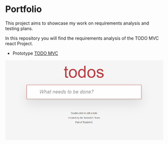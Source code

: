 # Portfolio
This project aims to showcase my work on requirements analysis and testing plans.

In this repository you will find the requirements analysis of the TODO MVC react Project.

- Prototype [TODO MVC](https://todomvc.com/examples/react/dist/)

![Home Site TODO](img/site_todo_mvc.png)
